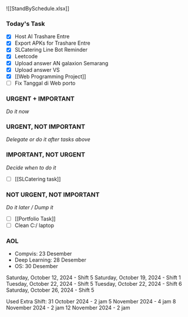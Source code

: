 ![[StandBySchedule.xlsx]]
### Today's Task
- [x] Host AI Trashare Entre
- [x] Export APKs for Trashare Entre
- [x] SLCatering Line Bot Reminder
- [x] Leetcode
- [x] Upload answer AN galaxion Semarang
- [x] Upload answer VS
- [x] [[Web Programming Project]]
- [ ] Fix Tanggal di Web porto

### URGENT + IMPORTANT
*Do it now*


### URGENT, NOT IMPORTANT
*Delegate or do it after tasks above*

### IMPORTANT, NOT URGENT
*Decide when to do it*
- [ ] [[SLCatering task]]

### NOT URGENT, NOT IMPORTANT
*Do it later / Dump it*
- [ ] [[Portfolio Task]]
- [ ] Clean C:/ laptop

### AOL
- Compvis: 23 Desember
- Deep Learning: 28 Desember
- OS: 30 Desember


Saturday, October 12, 2024 - Shift 5
Saturday, October 19, 2024 - Shift 1  
Tuesday, October 22, 2024 - Shift 5
Tuesday, October 22, 2024 - Shift 6
Saturday, October 26, 2024 - Shift 5

Used Extra Shift:
31 October 2024 - 2 jam
5 November 2024 - 4 jam
8 November 2024 - 2 jam
12 November 2024 - 2 jam
